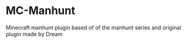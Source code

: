 # MC-Manhunt
Minecraft manhunt plugin based of of the manhunt series and original plugin made by Dream
